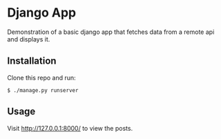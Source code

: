 # Django App

Demonstration of a basic django app that fetches data from a remote api and displays it.

## Installation

Clone this repo and run:

    $ ./manage.py runserver

## Usage

Visit http://127.0.0.1:8000/ to view the posts.
